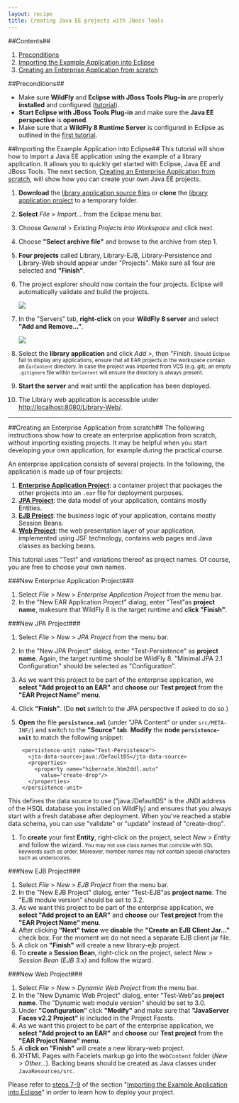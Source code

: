 ```yaml
---
layout: recipe
title: Creating Java EE projects with JBoss Tools
---
```

 
##Contents##

1. [Preconditions](#precond)
1. [Importing the Example Application into Eclipse](#import)
1. [Creating an Enterprise Application from scratch](#create)

##<a id="precond" name="precond" />Preconditions##
* Make sure **WildFly** and **Eclipse with JBoss Tools Plug-in** are properly **installed** and configured ([tutorial](010_setting_up_the_dev_environment)).
* **Start Eclipse with JBoss Tools Plug-in** and make sure the **Java EE perspective** is **opened**.
* Make sure that a **WildFly 8 Runtime Server** is configured in Eclipse as outlined in the [first tutorial](010_setting_up_the_dev_environment).

##<a id="import" name="import" />Importing the Example Application into Eclipse##
This tutorial will show how to import a Java EE application using the example of a library application. It allows you to quickly get started with Eclipse, Java EE and JBoss Tools. The next section, [Creating an Enterprise Application from scratch](#create), will show how you can create your own Java EE projects.

1. **Download** the [library application source files](https://github.com/wwu-pi/library-application/archive/master.zip) or **clone** the [library application project](https://github.com/wwu-pi/library-application/) to a temporary folder.
1. **Select** *File* > *Import...* from the Eclipse menu bar.
1. Choose *General* > *Existing Projects into Workspace* and click next.
1. Choose **"Select archive file"** and browse to the archive from step 1.
1. **Four projects** called Library, Library-EJB, Library-Persistence and Library-Web should appear under "Projects". Make sure all four are selected and **"Finish"**.
1. The project explorer should now contain the four projects. Eclipse will automatically validate and build the projects.

    ![](images/library_projects.png)

1. <a id="import-deploy" name="import-deploy" />In the "Servers" tab, **right-click** on your **WildFly 8 server** and select **"Add and Remove..."**.

    ![](images/library_add.png)

1. Select the **library application** and click *Add >*, then "Finish. <small>Should Eclipse fail to display any applications, ensure that all EAR projects in the workspace contain an ``EarContent`` directory. In case the project was imported from VCS (e.g. git), an empty ``.gitignore`` file within ``EarContent`` will ensure the directory is always present.</small>
1. **Start the server** and wait until the application has been deployed.
1. The Library web application is accessible under [http://localhost:8080/Library-Web/](http://localhost:8080/Library-Web/).

---

##<a id="create" name="create" />Creating an Enterprise Application from scratch##
The following instructions show how to create an enterprise application from scratch, without importing existing projects. It may be helpful when you start developing your own application, for example during the practical course.

An enterprise application consists of several projects. In the following, the application is made up of four projects:

1. [**Enterprise Application Project**](#create-ear): a container project that packages the other projects into an ``.ear`` file for deployment purposes.
1. [**JPA Project**](#create-jpa): the data model of your application, contains mostly Entities.
1. [**EJB Project**](#create-ejb): the business logic of your application, contains mostly Session Beans.
1. [**Web Project**](#create-web): the web presentation layer of your application, implemented using JSF technology, contains web pages and Java classes as backing beans.

This tutorial uses "Test" and variations thereof as project names. Of course, you are free to choose your own names.

###<a id="create-ear" name="create-ear" />New Enterprise Application Project### 
1. Select *File* > *New* > *Enterprise Application Project* from the menu bar.
1. In the "New EAR Application Project" dialog, enter "Test"as **project name**, makesure that WildFly 8 is the target runtime and **click "Finish"**.

###<a id="create-jpa" name="create-jpa" />New JPA Project### 
1. Select *File* > *New* > *JPA Project* from the menu bar.
1. In the "New JPA Project" dialog, enter "Test-Persistence" as **project name**. Again, the target runtime should be WildFly 8. "Minimal JPA 2.1 Configuration" should be selected as "Configuration".
1. As we want this project to be part of the enterprise application, we **select "Add project to an EAR"** and **choose** our **Test project** from the **"EAR Project Name" menu**.
1. Click **"Finish"**. (Do **not** switch to the JPA perspective if asked to do so.)
1. **Open** the file **``persistence.xml``** (under "JPA Content" or under ``src/META-INF/``) and switch to the **"Source" tab**. **Modify** the **node** **``persistence-unit``** to match the following snippet:

        <persistence-unit name="Test-Persistence">
          <jta-data-source>java:/DefaultDS</jta-data-source>
          <properties>
            <property name="hibernate.hbm2ddl.auto"
              value="create-drop"/>
          </properties>
        </persistence-unit>

This defines the data source to use ("java:/DefaultDS" is the JNDI address of the HSQL database you installed on WildFly) and ensures that you always start with a fresh database after deployment. When you've reached a stable data schema, you can use "validate" or "update" instead of "create-drop".
1. To **create** your first **Entity**, right-click on the project, select *New* > *Entity* and follow the wizard. <small>You may not use class names that coincide with SQL keywords such as order. Moreover, member names may not contain special characters such as underscores.</small>

###<a id="create-ejb" name="create-ejb" />New EJB Project### 
1. Select *File* > *New* > *EJB Project* from the menu bar.
1. In the "New EJB Project" dialog, enter&nbsp;"Test-EJB"as **project name**. The "EJB module version" should be set to 3.2.
1. As we want this project to be part of the enterprise application, we **select "Add project to an EAR"** and **choose** our **Test project** from the **"EAR Project Name" menu**.
1. After clicking **"Next" twice** we **disable** the **"Create an EJB Client Jar..."** check box. For the moment we do not need a separate EJB client jar file.
1. A click on **"Finish"** will create a new library-ejb project.
1. To **create** a **Session Bean**, right-click on the project, select *New* > *Session Bean (EJB 3.x)* and follow the wizard.

###<a id="create-web" name="create-web" />New Web Project### 
1. Select *File* > *New* > *Dynamic Web Project* from the menu bar.
1. In the "New Dynamic Web Project" dialog, enter "Test-Web"as **project name**. The "Dynamic web module version" should be set to 3.0.
1. Under **"Configuration"** click **"Modify"** and make sure that **"JavaServer Faces v2.2 Project"** is included in the Project Facets.
1. As we want this project to be part of the enterprise application, we **select "Add project to an EAR"** and **choose** our **Test project** from the **"EAR Project Name" menu**.
1. A **click on "Finish"** will create a new library-web project.
1. XHTML Pages with Facelets markup go into the ``WebContent`` folder (*New* > *Other...*). Backing beans should be created as Java classes under ``JavaResources/src``.

Please refer to [steps 7-9](#import-deploy) of the section "[Importing the Example Application into Eclipse](#import-deploy)" in order to learn how to deploy your project.
